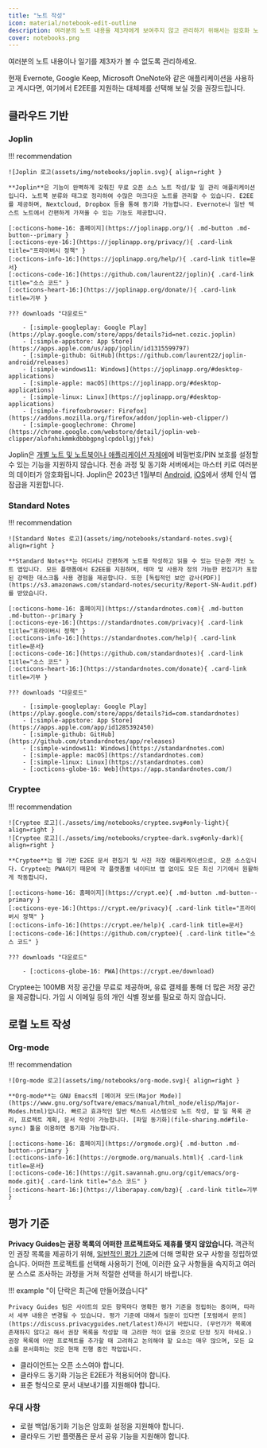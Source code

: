 ```yaml
---
title: "노트 작성"
icon: material/notebook-edit-outline
description: 여러분의 노트 내용을 제3자에게 보여주지 않고 관리하기 위해서는 암호화 노트 작성 앱을 사용해야 합니다.
cover: notebooks.png
---
```


여러분의 노트 내용이나 일기를 제3자가 볼 수 없도록 관리하세요.

현재 Evernote, Google Keep, Microsoft OneNote와 같은 애플리케이션을 사용하고 계시다면, 여기에서 E2EE를 지원하는 대체제를 선택해 보실 것을 권장드립니다.

## 클라우드 기반

### Joplin

!!! recommendation

    ![Joplin 로고(assets/img/notebooks/joplin.svg){ align=right }
    
    **Joplin**은 기능이 완벽하게 갖춰진 무료 오픈 소스 노트 작성/할 일 관리 애플리케이션입니다. 노트북 분류와 태그로 정리하여 수많은 마크다운 노트를 관리할 수 있습니다. E2EE를 제공하며, Nextcloud, Dropbox 등을 통해 동기화 가능합니다. Evernote나 일반 텍스트 노트에서 간편하게 가져올 수 있는 기능도 제공합니다.
    
    [:octicons-home-16: 홈페이지](https://joplinapp.org/){ .md-button .md-button--primary }
    [:octicons-eye-16:](https://joplinapp.org/privacy/){ .card-link title="프라이버시 정책" }
    [:octicons-info-16:](https://joplinapp.org/help/){ .card-link title=문서}
    [:octicons-code-16:](https://github.com/laurent22/joplin){ .card-link title="소스 코드" }
    [:octicons-heart-16:](https://joplinapp.org/donate/){ .card-link title=기부 }
    
    ??? downloads "다운로드"
    
        - [:simple-googleplay: Google Play](https://play.google.com/store/apps/details?id=net.cozic.joplin)
        - [:simple-appstore: App Store](https://apps.apple.com/us/app/joplin/id1315599797)
        - [:simple-github: GitHub](https://github.com/laurent22/joplin-android/releases)
        - [:simple-windows11: Windows](https://joplinapp.org/#desktop-applications)
        - [:simple-apple: macOS](https://joplinapp.org/#desktop-applications)
        - [:simple-linux: Linux](https://joplinapp.org/#desktop-applications)
        - [:simple-firefoxbrowser: Firefox](https://addons.mozilla.org/firefox/addon/joplin-web-clipper/)
        - [:simple-googlechrome: Chrome](https://chrome.google.com/webstore/detail/joplin-web-clipper/alofnhikmmkdbbbgpnglcpdollgjjfek)

Joplin은 [개별 노트 및 노트북이나 애플리케이션 자체에](https://github.com/laurent22/joplin/issues/289)에 비밀번호/PIN 보호를 설정할 수 있는 기능을 지원하지 않습니다. 전송 과정 및 동기화 서버에서는 마스터 키로 여러분의 데이터가 암호화됩니다. Joplin은 2023년 1월부터 [Android](https://joplinapp.org/changelog_android/#android-v2-10-3-https-github-com-laurent22-joplin-releases-tag-android-v2-10-3-pre-release-2023-01-05t11-29-06z), [iOS](https://joplinapp.org/changelog_ios/#ios-v12-10-2-https-github-com-laurent22-joplin-releases-tag-ios-v12-10-2-2023-01-20t17-41-13z)에서 생체 인식 앱 잠금을 지원합니다.

### Standard Notes

!!! recommendation

    ![Standard Notes 로고](assets/img/notebooks/standard-notes.svg){ align=right }
    
    **Standard Notes**는 어디서나 간편하게 노트를 작성하고 읽을 수 있는 단순한 개인 노트 앱입니다. 모든 플랫폼에서 E2EE를 지원하며, 테마 및 사용자 정의 가능한 편집기가 포함된 강력한 데스크톱 사용 경험을 제공합니다. 또한 [독립적인 보안 감사(PDF)](https://s3.amazonaws.com/standard-notes/security/Report-SN-Audit.pdf)를 받았습니다.
    
    [:octicons-home-16: 홈페이지](https://standardnotes.com){ .md-button .md-button--primary }
    [:octicons-eye-16:](https://standardnotes.com/privacy){ .card-link title="프라이버시 정책" }
    [:octicons-info-16:](https://standardnotes.com/help){ .card-link title=문서}
    [:octicons-code-16:](https://github.com/standardnotes){ .card-link title="소스 코드" }
    [:octicons-heart-16:](https://standardnotes.com/donate){ .card-link title=기부 }
    
    ??? downloads "다운로드"
    
        - [:simple-googleplay: Google Play](https://play.google.com/store/apps/details?id=com.standardnotes)
        - [:simple-appstore: App Store](https://apps.apple.com/app/id1285392450)
        - [:simple-github: GitHub](https://github.com/standardnotes/app/releases)
        - [:simple-windows11: Windows](https://standardnotes.com)
        - [:simple-apple: macOS](https://standardnotes.com)
        - [:simple-linux: Linux](https://standardnotes.com)
        - [:octicons-globe-16: Web](https://app.standardnotes.com/)

### Cryptee

!!! recommendation

    ![Cryptee 로고](./assets/img/notebooks/cryptee.svg#only-light){ align=right }
    ![Cryptee 로고](./assets/img/notebooks/cryptee-dark.svg#only-dark){ align=right }
    
    **Cryptee**는 웹 기반 E2EE 문서 편집기 및 사진 저장 애플리케이션으로, 오픈 소스입니다. Cryptee는 PWA이기 때문에 각 플랫폼별 네이티브 앱 없이도 모든 최신 기기에서 원활하게 작동합니다.
    
    [:octicons-home-16: 홈페이지](https://crypt.ee){ .md-button .md-button--primary }
    [:octicons-eye-16:](https://crypt.ee/privacy){ .card-link title="프라이버시 정책" }
    [:octicons-info-16:](https://crypt.ee/help){ .card-link title=문서}
    [:octicons-code-16:](https://github.com/cryptee){ .card-link title="소스 코드" }
    
    ??? downloads "다운로드"
    
        - [:octicons-globe-16: PWA](https://crypt.ee/download)

Cryptee는 100MB 저장 공간을 무료로 제공하며, 유료 결제를 통해 더 많은 저장 공간을 제공합니다. 가입 시 이메일 등의 개인 식별 정보를 필요로 하지 않습니다.

## 로컬 노트 작성

### Org-mode

!!! recommendation

    ![Org-mode 로고](assets/img/notebooks/org-mode.svg){ align=right }
    
    **Org-mode**는 GNU Emacs의 [메이저 모드(Major Mode)](https://www.gnu.org/software/emacs/manual/html_node/elisp/Major-Modes.html)입니다. 빠르고 효과적인 일반 텍스트 시스템으로 노트 작성, 할 일 목록 관리, 프로젝트 계획, 문서 작성이 가능합니다. [파일 동기화](file-sharing.md#file-sync) 툴을 이용하면 동기화 가능합니다.
    
    [:octicons-home-16: 홈페이지](https://orgmode.org){ .md-button .md-button--primary }
    [:octicons-info-16:](https://orgmode.org/manuals.html){ .card-link title=문서}
    [:octicons-code-16:](https://git.savannah.gnu.org/cgit/emacs/org-mode.git){ .card-link title="소스 코드" }
    [:octicons-heart-16:](https://liberapay.com/bzg){ .card-link title=기부 }

## 평가 기준

**Privacy Guides는 권장 목록의 어떠한 프로젝트와도 제휴를 맺지 않았습니다.** 객관적인 권장 목록을 제공하기 위해, [일반적인 평가 기준](about/criteria.md)에 더해 명확한 요구 사항을 정립하였습니다. 어떠한 프로젝트를 선택해 사용하기 전에, 이러한 요구 사항들을 숙지하고 여러분 스스로 조사하는 과정을 거쳐 적절한 선택을 하시기 바랍니다.

!!! example "이 단락은 최근에 만들어졌습니다"

    Privacy Guides 팀은 사이트의 모든 항목마다 명확한 평가 기준을 정립하는 중이며, 따라서 세부 내용은 변경될 수 있습니다. 평가 기준에 대해서 질문이 있다면 [포럼에서 문의](https://discuss.privacyguides.net/latest)하시기 바랍니다. (무언가가 목록에 존재하지 않다고 해서 권장 목록을 작성할 때 고려한 적이 없을 것으로 단정 짓지 마세요.) 권장 목록에 어떤 프로젝트를 추가할 때 고려하고 논의해야 할 요소는 매우 많으며, 모든 요소를 문서화하는 것은 현재 진행 중인 작업입니다.

- 클라이언트는 오픈 소스여야 합니다.
- 클라우드 동기화 기능은 E2EE가 적용되어야 합니다.
- 표준 형식으로 문서 내보내기를 지원해야 합니다.

### 우대 사항

- 로컬 백업/동기화 기능은 암호화 설정을 지원해야 합니다.
- 클라우드 기반 플랫폼은 문서 공유 기능을 지원해야 합니다.

